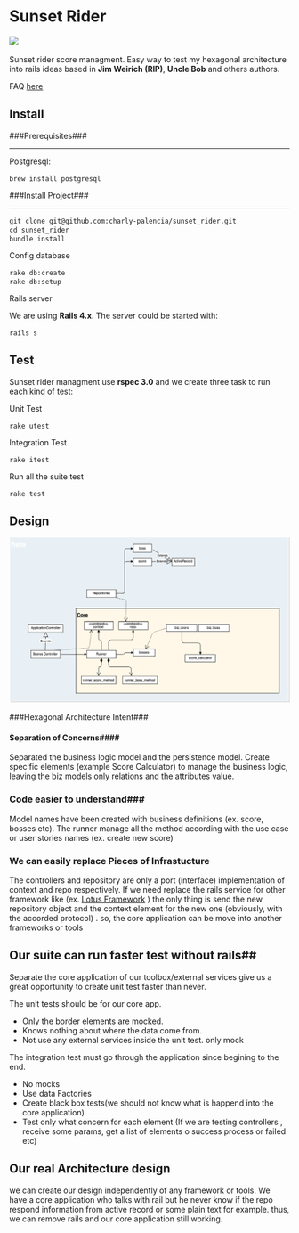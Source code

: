 Sunset Rider
====

![](http://www.aspeb.com.ar/main/images/stories/Afro/Sunset/Sunset_Riders_01.jpg)

Sunset rider score managment. Easy way to test my hexagonal architecture into rails ideas based in **Jim Weirich (RIP)**, **Uncle Bob** and others authors.

FAQ [here](http://www.gamefaqs.com/snes/588706-sunset-riders/faqs/42124)

Install
--

###Prerequisites###
*****

Postgresql:

    brew install postgresql

###Install Project###
***
    git clone git@github.com:charly-palencia/sunset_rider.git
    cd sunset_rider
    bundle install
    
Config database
    
    rake db:create
    rake db:setup

Rails server

We are using **Rails 4.x**. The server could be started with:
    
    rails s

Test
---

Sunset rider managment use **rspec 3.0** and we create three task to run each kind of test:

Unit Test

    rake utest
    
Integration Test

    rake itest
    
Run all the suite test

    rake test

Design 
---

![](public/design.png)

###Hexagonal Architecture Intent###

#### Separation of Concerns####
Separated the business logic model and the persistence model. Create specific elements (example Score Calculator) to manage the business logic, leaving the biz models only  relations and the attributes value.

### Code easier to understand###
Model names have been created with business definitions (ex.  score, bosses etc). The runner manage all the method according with the use case or user stories names (ex. create new score)

### We can easily replace Pieces of Infrastucture ###

The controllers and repository are only a port (interface) implementation of context and repo respectively. If we need replace the rails service for other framework like (ex. [Lotus Framework](http://lotusrb.org/) ) the only thing is send the new repository object and the context element for the new one (obviously, with  the accorded  protocol) . so, the core application can be move into another frameworks or tools

## Our suite can run faster test without rails##
Separate the core application of our toolbox/external services give us a great opportunity to create unit test faster than never. 

The unit tests should be for our core app. 

- Only the border elements are mocked.
- Knows nothing about where the data come from.
- Not use any external services inside the unit test. only mock 

The integration test must go through the application since begining to the end.

- No mocks
- Use data Factories
- Create black box tests(we should not know what is happend into the core application)
- Test  only what concern for each element (If we are testing controllers , receive some params, get a list of elements o success process or failed etc)

## Our real Architecture design ##
we can create our design independently of any framework or tools. We have a core application who talks with rail but he never know if the repo respond information from active record or some plain text for example. thus, we can remove rails and our core application still working.


